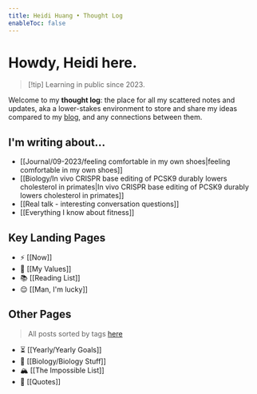 ```yaml
---
title: Heidi Huang • Thought Log 
enableToc: false
---
```

# Howdy, Heidi here.
> [!tip] Learning in public since 2023.

Welcome to my **thought log**: the place for all my scattered notes and updates, aka a lower-stakes environment to store and share my ideas compared to my [blog](https://heidi-huang.ghost.io), and any connections between them. 
## I'm writing about...
- [[Journal/09-2023/feeling comfortable in my own shoes|feeling comfortable in my own shoes]] 
- [[Biology/In vivo CRISPR base editing of PCSK9 durably lowers cholesterol in primates|In vivo CRISPR base editing of PCSK9 durably lowers cholesterol in primates]]
- [[Real talk - interesting conversation questions]]
- [[Everything I know about fitness]]
## Key Landing Pages  
- ⚡️ [[Now]]
- 🎯 [[My Values]]
- 📚 [[Reading List]]
- 😌 [[Man, I'm lucky]]
## Other Pages
> All posts sorted by tags [here](https://heidihuang.dev/tags/)
- ⏳ [[Yearly/Yearly Goals]]
- 🧬 [[Biology/Biology Stuff]]
- 🏔️ [[The Impossible List]]
- 💬 [[Quotes]] 
